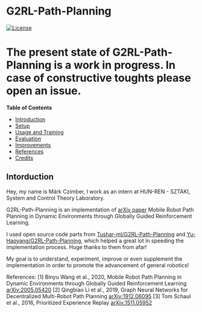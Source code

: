 # G2RL-Path-Planning
[![License](https://img.shields.io/badge/license-MIT-blue.svg)](https://github.com/CIMBIBOY/G2RL-Path-Planning/blob/master/LICENSE)

# The present state of G2RL-Path-Planning is a work in progress. In case of constructive toughts please open an issue.

__Table of Contents__
- [Introduction](#introduction)
- [Setup](#setup)
- [Usage and Training](#usage-and-training)
- [Evaluation](#evaluation)
- [Improvements](#improvements)
- [References](#references)
- [Credits](#credits)

## Intorduction

Hey, my name is Márk Czimber, I work as an intern at HUN-REN - SZTAKI, System and Control Theory Laboratory. 

G2RL-Path-Planning is an implementation of [arXiv paper](https://arxiv.org/abs/2005.05420) Mobile Robot Path Planning in Dynamic Environments through Globally Guided Reinforcement Learning.

I used open source code parts from [Tushar-ml/G2RL-Path-Planning](https://github.com/Tushar-ml/G2RL-Path-Planning) and [Yu-Haoyang/G2RL-Path-Planning](https://github.com/Yu-Haoyang/G2RL-Path-Planning), which helped a great lot in speeding the implementation process. Huge thanks to them from afar!
 
My goal is to understand, experiment, improve or even supplement the implementation in order to promote the advancement of general robotics!

References: 
[1] Binyu Wang et al., 2020, Mobile Robot Path Planning in Dynamic Environments through Globally Guided Reinforcement Learning [arXiv:2005.05420](https://arxiv.org/abs/2005.05420)
[2] Qingbiao Li et al., 2019, Graph Neural Networks for Decentralized Multi-Robot Path Planning [arXiv:1912.06095](https://arxiv.org/abs/1912.06095)
[3] Tom Schaul et al., 2016, Prioritized Experience Replay [arXiv:1511.05952](https://arxiv.org/abs/1511.05952)

